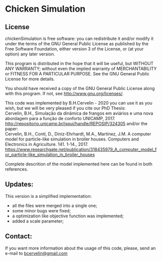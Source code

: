 # Chicken Simulation

## License

chickenSimulation is free software: you can redistribute it and/or modify it
under the terms of the GNU General Public License as published by the Free
Software Foundation, either version 3 of the License, or (at your option) any
later version.

This program is distributed in the hope that it will be useful, but WITHOUT ANY
WARRANTY; without even the implied warranty of MERCHANTABILITY or FITNESS FOR A
PARTICULAR PURPOSE.  See the GNU General Public License for more details.

You should have received a copy of the GNU General Public License along with
this program.  If not, see <http://www.gnu.org/licenses/>.

This code was implemented by B.H.Cervelin - 2020
you can use it as you wish, but we will be very pleased if you cite our PhD
Thesis:  
Cervelin, B.H., Simulação da dinâmica de frangos em aviários e uma nova
abordagem para a função de conforto  UNICAMP, 2017.
<http://repositorio.unicamp.br/jspui/handle/REPOSIP/324305>
and/or the paper:  
Cervelin, B.H., Conti, D., Diniz-Ehrhardt, M.A., Martínez, J.M. A computer model
for particle-like simulation in broiler houses. Computers and Electronics in
Agriculture. 141. 1-14., 2017.
<https://www.researchgate.net/publication/318435979_A_computer_model_for_particle-like_simulation_in_broiler_houses>

Complete descrition of the model implemented here can be found in both
references.

## Updates:

This version is a simplified implementation:  
- all the files were merged into a single one;  
- some minor bugs were fixed;  
- a optimization like objective function was implemented;  
- added a scale parameter;  

## Contact:

If you want more information about the usage of this code, please, send an e-mail to <bcervelin@gmail.com>
